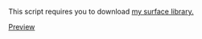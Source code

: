 This script requires you to download [my surface library.](https://github.com/Aviarita/surface)

[Preview](https://i.imgur.com/LuegeTW.png)
